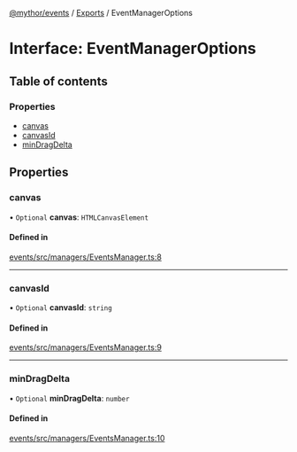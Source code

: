 [@mythor/events](../README.md) / [Exports](../modules.md) / EventManagerOptions

# Interface: EventManagerOptions

## Table of contents

### Properties

- [canvas](EventManagerOptions.md#canvas)
- [canvasId](EventManagerOptions.md#canvasid)
- [minDragDelta](EventManagerOptions.md#mindragdelta)

## Properties

### canvas

• `Optional` **canvas**: `HTMLCanvasElement`

#### Defined in

[events/src/managers/EventsManager.ts:8](https://github.com/desaintvincent/mythor/blob/d4665fb/packages/events/src/managers/EventsManager.ts#L8)

___

### canvasId

• `Optional` **canvasId**: `string`

#### Defined in

[events/src/managers/EventsManager.ts:9](https://github.com/desaintvincent/mythor/blob/d4665fb/packages/events/src/managers/EventsManager.ts#L9)

___

### minDragDelta

• `Optional` **minDragDelta**: `number`

#### Defined in

[events/src/managers/EventsManager.ts:10](https://github.com/desaintvincent/mythor/blob/d4665fb/packages/events/src/managers/EventsManager.ts#L10)
